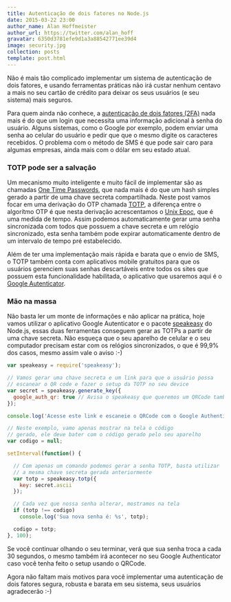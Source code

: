```yaml
---
title: Autenticação de dois fatores no Node.js
date: 2015-03-22 23:00
author_name: Alan Hoffmeister
author_url: https://twitter.com/alan_hoff
gravatar: 6350d3781efe9d1a3a88542771ee39d4
image: security.jpg
collection: posts
template: post.html
---
```


Não é mais tão complicado implementar um sistema de autenticação de dois 
fatores, e usando ferramentas práticas não irá custar nenhum centavo a mais no
seu cartão de crédito para deixar os seus usuários (e seu sistema) mais seguros.
<!--more-->

Para quem ainda não conhece, a [autenticação de dois fatores (2FA)][0] nada mais
é do que um login que necessita uma informação adicional à senha do usuário.
Alguns sistemas, como o Google por exemplo, podem enviar uma senha ao celular
do usuário e pedir que que o mesmo digite os caracteres recebidos. O problema
com o método de SMS é que pode sair caro para algumas empresas, ainda mais com
o dólar em seu estado atual.

### TOTP pode ser a salvação

Um mecanismo muito inteligente e muito fácil de implementar são as chamadas
[One Time Passwords][1], que nada mais é do que um hash simples gerado a
partir de uma chave secreta compartilhada. Neste post vamos focar em uma
derivação do OTP chamada [TOTP][2], a diferença entre o algorítmo OTP é que
nesta derivação acrescentamos o [Unix Epoc][3], que é uma medida de tempo. 
Assim podemos automaticamente gerar uma senha sincronizada com todos que possuem 
a chave secreta e um relógio sincronizado, esta senha também pode expirar 
automaticamente dentro de um intervalo de tempo pré estabelecido.

Além de ter uma implementação mais rápida e barata que o envio de SMS, o TOTP
também conta com aplicativos mobile gratuitos para que os usuários gerenciem
suas senhas descartáveis entre todos os sites que possuem esta funcionalidade
habilitada, o aplicativo que usaremos aqui é o [Google Autenticator][4].

### Mão na massa

Não basta ler um monte de informações e não aplicar na prática, hoje vamos
utilizar o aplicativo Google Autenticator e o pacote [speakeasy][5] do Node.js,
essas duas ferramentas conseguem gerar as TOTPs a partir de uma chave secreta.
Não esqueça que o seu aparelho de celular e o seu computador precisam estar 
com os relógios sincronizados, o que é 99,9% dos casos, mesmo assim vale o
aviso :-)

```javascript
var speakeasy = require('speakeasy');

// Vamos gerar uma chave secreta e um link para que o usuário possa
// escanear o QR code e fazer o setup da TOTP no seu device
var secret = speakeasy.generate_key({
  google_auth_qr: true // Avisa o speakeasy que queremos um QRCode também
});

console.log('Acesse este link e escaneie o QRCode com o Google Authenticator:\n%s', secret.google_auth_qr);

// Neste exemplo, vamo apenas mostrar na tela o código
// gerado, ele deve bater com o código gerado pelo seu aparelho
var codigo = null;

setInterval(function() {

  // Com apenas um comando podemos gerar a senha TOTP, basta utilizar
  // a mesma chave secreta gerada anteriormente
  var totp = speakeasy.totp({
    key: secret.ascii
  });

  // Cada vez que nossa senha alterar, mostramos na tela
  if (totp !== codigo)
    console.log('Sua nova senha é: %s', totp);

  codigo = totp;
}, 100);
```

Se você continuar olhando o seu terminar, verá que sua senha troca a cada 30
segundos, o mesmo também irá acontecer no seu Google Authenticator caso você
tenha feito o setup usando o QRCode.

Agora não faltam mais motivos para você implementar uma autenticação de dois
fatores segura, robusta e barata em seu sistema, seus usuários agradecerão :-)

[0]: https://en.wikipedia.org/wiki/Two_factor_authentication
[1]: https://pt.wikipedia.org/wiki/Senha_descart%C3%A1vel
[2]: https://en.wikipedia.org/wiki/Time-based_One-time_Password_Algorithm
[3]: https://pt.wikipedia.org/wiki/Era_Unix
[4]: https://support.google.com/accounts/answer/1066447?hl=pt-BR
[5]: https://github.com/markbao/speakeasy
